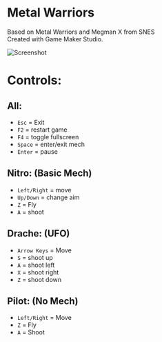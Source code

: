 # Metal Warriors

Based on Metal Warriors and Megman X from SNES  
Created with Game Maker Studio.  

![Screenshot](https://github.com/timeblade0/metal_warriors_gm/blob/main/screenshot.png)

# Controls:
## All:  
- `Esc` = Exit
- `F2` = restart game  
- `F4` = toggle fullscreen  
- `Space` = enter/exit mech  
- `Enter` = pause  

## Nitro: (Basic Mech)  
- `Left/Right` = move  
- `Up/Down` = change aim  
- `Z` = Fly  
- `A` = shoot  

## Drache: (UFO)  
- `Arrow Keys` = Move  
- `S` = shoot up  
- `A` = shoot left  
- `X` = shoot right  
- `Z` = shoot down  

## Pilot: (No Mech)  
- `Left/Right` = Move  
- `Z` = Fly  
- `A` = Shoot  
